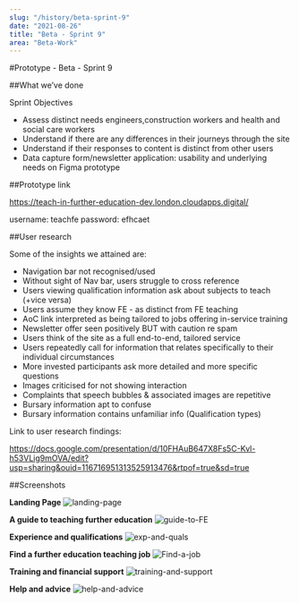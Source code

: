 ```yaml
---
slug: "/history/beta-sprint-9"
date: "2021-08-26"
title: "Beta - Sprint 9"
area: "Beta-Work"
---
```


#Prototype - Beta - Sprint 9

##What we’ve done

Sprint Objectives

- Assess distinct needs engineers,construction workers and health and social care workers
- Understand if there are any differences in their journeys through the site 
- Understand if their responses to content is distinct from other users 
- Data capture form/newsletter application: usability and underlying needs on Figma prototype


##Prototype link

https://teach-in-further-education-dev.london.cloudapps.digital/

username: teachfe
password: efhcaet

##User research

Some of the insights we attained are:

- Navigation bar not recognised/used
- Without sight of Nav bar, users struggle to cross reference
- Users viewing qualification information ask about subjects to teach (+vice versa)
- Users assume they know FE - as distinct from FE teaching
- AoC link interpreted as being tailored to jobs offering in-service training
- Newsletter offer seen positively BUT with caution re spam
- Users think of the site as a full end-to-end, tailored service
- Users repeatedly call for information that relates specifically to their individual circumstances
- More invested participants ask more detailed and more specific questions
- Images criticised for not showing interaction
- Complaints that speech bubbles & associated images are repetitive
- Bursary information apt to confuse
- Bursary information contains unfamiliar info (Qualification types)


Link to user research findings:

https://docs.google.com/presentation/d/10FHAuB647X8Fs5C-Kvl-h53VLig9mOVA/edit?usp=sharing&ouid=116716951313525913476&rtpof=true&sd=true

##Screenshots

**Landing Page**
![landing-page](/images/beta-sprint-9/Sprint-9-Beta-Landing-Page.jpg)

**A guide to teaching further education**
![guide-to-FE](/images/beta-sprint-9/Sprint-9-Beta-Guide-To-Teaching-FE.jpg)

**Experience and qualifications**
![exp-and-quals](/images/beta-sprint-9/Sprint-9-Beta-Experience-and-Quals.jpg)

**Find a further education teaching job**
![Find-a-job](/images/beta-sprint-9/Sprint-9-Beta-Find-an-FE-job.jpg)

**Training and financial support**
![training-and-support](/images/beta-sprint-9/Sprint-9-Beta-Training-Financial-Support.jpg)

**Help and advice**
![help-and-advice](/images/beta-sprint-9/Sprint-9-Beta-Help-and-Advice.jpg)
